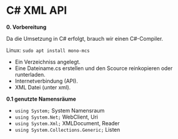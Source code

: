 # C# XML API

__0. Vorbereitung__

Da die Umsetzung in C# erfolgt, brauch wir einen C#-Compiler.

Linux:
`sudo apt install mono-mcs`

- Ein Verzeichniss angelegt.
- Eine Dateiname.cs erstellen und den Scource reinkopieren oder runterladen.
- Internetverbindung (API).
- XML Datei (unter xml).


__0.1 genutzte Namensräume__

- `using System;` System Namensraum
- `using System.Net;` WebClient, Uri
- `using System.Xml;` XMLDocument, Reader
- `using System.Collections.Generic;` Listen
